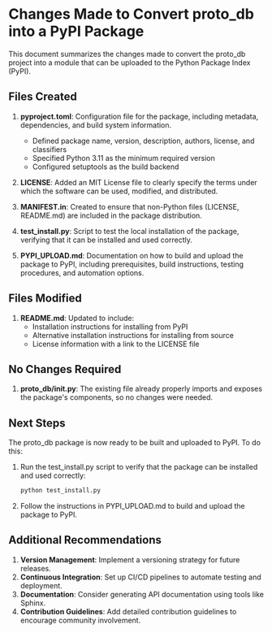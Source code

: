 # Changes Made to Convert proto_db into a PyPI Package

This document summarizes the changes made to convert the proto_db project into a module that can be uploaded to the Python Package Index (PyPI).

## Files Created

1. **pyproject.toml**: Configuration file for the package, including metadata, dependencies, and build system information.
   - Defined package name, version, description, authors, license, and classifiers
   - Specified Python 3.11 as the minimum required version
   - Configured setuptools as the build backend

2. **LICENSE**: Added an MIT License file to clearly specify the terms under which the software can be used, modified, and distributed.

3. **MANIFEST.in**: Created to ensure that non-Python files (LICENSE, README.md) are included in the package distribution.

4. **test_install.py**: Script to test the local installation of the package, verifying that it can be installed and used correctly.

5. **PYPI_UPLOAD.md**: Documentation on how to build and upload the package to PyPI, including prerequisites, build instructions, testing procedures, and automation options.

## Files Modified

1. **README.md**: Updated to include:
   - Installation instructions for installing from PyPI
   - Alternative installation instructions for installing from source
   - License information with a link to the LICENSE file

## No Changes Required

1. **proto_db/__init__.py**: The existing file already properly imports and exposes the package's components, so no changes were needed.

## Next Steps

The proto_db package is now ready to be built and uploaded to PyPI. To do this:

1. Run the test_install.py script to verify that the package can be installed and used correctly:
   ```bash
   python test_install.py
   ```

2. Follow the instructions in PYPI_UPLOAD.md to build and upload the package to PyPI.

## Additional Recommendations

1. **Version Management**: Implement a versioning strategy for future releases.
2. **Continuous Integration**: Set up CI/CD pipelines to automate testing and deployment.
3. **Documentation**: Consider generating API documentation using tools like Sphinx.
4. **Contribution Guidelines**: Add detailed contribution guidelines to encourage community involvement.